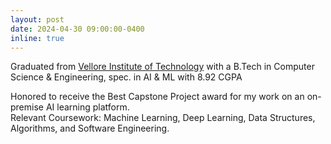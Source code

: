 ```yaml
---
layout: post
date: 2024-04-30 09:00:00-0400
inline: true
---
```


Graduated from [Vellore Institute of Technology](https://vit.ac.in/) with a B.Tech in Computer Science & Engineering, spec. in AI & ML with 8.92 CGPA

<div class="announcement-details">
Honored to receive the Best Capstone Project award for my work on an on-premise AI learning platform. <br>
Relevant Coursework: Machine Learning, Deep Learning, Data Structures, Algorithms, and Software Engineering. 
</div>
